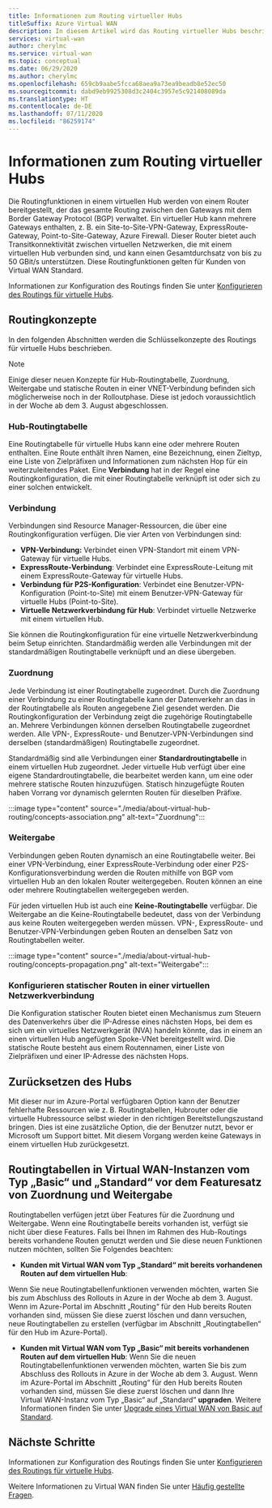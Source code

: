 ```yaml
---
title: Informationen zum Routing virtueller Hubs
titleSuffix: Azure Virtual WAN
description: In diesem Artikel wird das Routing virtueller Hubs beschrieben.
services: virtual-wan
author: cherylmc
ms.service: virtual-wan
ms.topic: conceptual
ms.date: 06/29/2020
ms.author: cherylmc
ms.openlocfilehash: 659cb9aabe5fcca68aea9a73ea9beadb8e52ec50
ms.sourcegitcommit: dabd9eb9925308d3c2404c3957e5c921408089da
ms.translationtype: HT
ms.contentlocale: de-DE
ms.lasthandoff: 07/11/2020
ms.locfileid: "86259174"
---
```

# <a name="about-virtual-hub-routing"></a>Informationen zum Routing virtueller Hubs

Die Routingfunktionen in einem virtuellen Hub werden von einem Router bereitgestellt, der das gesamte Routing zwischen den Gateways mit dem Border Gateway Protocol (BGP) verwaltet. Ein virtueller Hub kann mehrere Gateways enthalten, z. B. ein Site-to-Site-VPN-Gateway, ExpressRoute-Gateway, Point-to-Site-Gateway, Azure Firewall. Dieser Router bietet auch Transitkonnektivität zwischen virtuellen Netzwerken, die mit einem virtuellen Hub verbunden sind, und kann einen Gesamtdurchsatz von bis zu 50 GBit/s unterstützen. Diese Routingfunktionen gelten für Kunden von Virtual WAN Standard.

Informationen zur Konfiguration des Routings finden Sie unter [Konfigurieren des Routings für virtuelle Hubs](how-to-virtual-hub-routing.md).

## <a name="routing-concepts"></a><a name="concepts"></a>Routingkonzepte

In den folgenden Abschnitten werden die Schlüsselkonzepte des Routings für virtuelle Hubs beschrieben.

> [!NOTE]
> Einige dieser neuen Konzepte für Hub-Routingtabelle, Zuordnung, Weitergabe und statische Routen in einer VNET-Verbindung befinden sich möglicherweise noch in der Rolloutphase. Diese ist jedoch voraussichtlich in der Woche ab dem 3. August abgeschlossen.
>

### <a name="hub-route-table"></a><a name="hub-route"></a>Hub-Routingtabelle

Eine Routingtabelle für virtuelle Hubs kann eine oder mehrere Routen enthalten. Eine Route enthält ihren Namen, eine Bezeichnung, einen Zieltyp, eine Liste von Zielpräfixen und Informationen zum nächsten Hop für ein weiterzuleitendes Paket. Eine **Verbindung** hat in der Regel eine Routingkonfiguration, die mit einer Routingtabelle verknüpft ist oder sich zu einer solchen entwickelt.

### <a name="connection"></a><a name="connection"></a>Verbindung

Verbindungen sind Resource Manager-Ressourcen, die über eine Routingkonfiguration verfügen. Die vier Arten von Verbindungen sind:

* **VPN-Verbindung:** Verbindet einen VPN-Standort mit einem VPN-Gateway für virtuelle Hubs.
* **ExpressRoute-Verbindung**: Verbindet eine ExpressRoute-Leitung mit einem ExpressRoute-Gateway für virtuelle Hubs.
* **Verbindung für P2S-Konfiguration**: Verbindet eine Benutzer-VPN-Konfiguration (Point-to-Site) mit einem Benutzer-VPN-Gateway für virtuelle Hubs (Point-to-Site).
* **Virtuelle Netzwerkverbindung für Hub**: Verbindet virtuelle Netzwerke mit einem virtuellen Hub.

Sie können die Routingkonfiguration für eine virtuelle Netzwerkverbindung beim Setup einrichten. Standardmäßig werden alle Verbindungen mit der standardmäßigen Routingtabelle verknüpft und an diese übergeben.

### <a name="association"></a><a name="association"></a>Zuordnung

Jede Verbindung ist einer Routingtabelle zugeordnet. Durch die Zuordnung einer Verbindung zu einer Routingtabelle kann der Datenverkehr an das in der Routingtabelle als Routen angegebene Ziel gesendet werden. Die Routingkonfiguration der Verbindung zeigt die zugehörige Routingtabelle an.  Mehrere Verbindungen können derselben Routingtabelle zugeordnet werden. Alle VPN-, ExpressRoute- und Benutzer-VPN-Verbindungen sind derselben (standardmäßigen) Routingtabelle zugeordnet.

Standardmäßig sind alle Verbindungen einer **Standardroutingtabelle** in einem virtuellen Hub zugeordnet. Jeder virtuelle Hub verfügt über eine eigene Standardroutingtabelle, die bearbeitet werden kann, um eine oder mehrere statische Routen hinzuzufügen. Statisch hinzugefügte Routen haben Vorrang vor dynamisch gelernten Routen für dieselben Präfixe.

:::image type="content" source="./media/about-virtual-hub-routing/concepts-association.png" alt-text="Zuordnung":::

### <a name="propagation"></a><a name="propagation"></a>Weitergabe

Verbindungen geben Routen dynamisch an eine Routingtabelle weiter. Bei einer VPN-Verbindung, einer ExpressRoute-Verbindung oder einer P2S-Konfigurationsverbindung werden die Routen mithilfe von BGP vom virtuellen Hub an den lokalen Router weitergegeben. Routen können an eine oder mehrere Routingtabellen weitergegeben werden.

Für jeden virtuellen Hub ist auch eine **Keine-Routingtabelle** verfügbar. Die Weitergabe an die Keine-Routingtabelle bedeutet, dass von der Verbindung aus keine Routen weitergegeben werden müssen. VPN-, ExpressRoute- und Benutzer-VPN-Verbindungen geben Routen an denselben Satz von Routingtabellen weiter.

:::image type="content" source="./media/about-virtual-hub-routing/concepts-propagation.png" alt-text="Weitergabe":::

### <a name="configuring-static-routes-in-a-virtual-network-connection"></a><a name="static"></a>Konfigurieren statischer Routen in einer virtuellen Netzwerkverbindung

Die Konfiguration statischer Routen bietet einen Mechanismus zum Steuern des Datenverkehrs über die IP-Adresse eines nächsten Hops, bei dem es sich um ein virtuelles Netzwerkgerät (NVA) handeln könnte, das in einem an einen virtuellen Hub angefügten Spoke-VNet bereitgestellt wird. Die statische Route besteht aus einem Routennamen, einer Liste von Zielpräfixen und einer IP-Adresse des nächsten Hops.

## <a name="reset-hub"></a><a name="route"></a>Zurücksetzen des Hubs
Mit dieser nur im Azure-Portal verfügbaren Option kann der Benutzer fehlerhafte Ressourcen wie z. B. Routingtabellen, Hubrouter oder die virtuelle Hubressource selbst wieder in den richtigen Bereitstellungszustand bringen. Dies ist eine zusätzliche Option, die der Benutzer nutzt, bevor er Microsoft um Support bittet. Mit diesem Vorgang werden keine Gateways in einem virtuellen Hub zurückgesetzt. 

## <a name="route-tables-in-basic-and-standard-virtual-wans-prior-to-the-feature-set-of-association-and-propagation"></a><a name="route"></a>Routingtabellen in Virtual WAN-Instanzen vom Typ „Basic“ und „Standard“ vor dem Featuresatz von Zuordnung und Weitergabe

Routingtabellen verfügen jetzt über Features für die Zuordnung und Weitergabe. Wenn eine Routingtabelle bereits vorhanden ist, verfügt sie nicht über diese Features. Falls bei Ihnen im Rahmen des Hub-Routings bereits vorhandene Routen genutzt werden und Sie diese neuen Funktionen nutzen möchten, sollten Sie Folgendes beachten:

* **Kunden mit Virtual WAN vom Typ „Standard“ mit bereits vorhandenen Routen auf dem virtuellen Hub**:

Wenn Sie neue Routingtabellenfunktionen verwenden möchten, warten Sie bis zum Abschluss des Rollouts in Azure in der Woche ab dem 3. August. Wenn im Azure-Portal im Abschnitt „Routing“ für den Hub bereits Routen vorhanden sind, müssen Sie diese zuerst löschen und dann versuchen, neue Routingtabellen zu erstellen (verfügbar im Abschnitt „Routingtabellen“ für den Hub im Azure-Portal).

* **Kunden mit Virtual WAN vom Typ „Basic“ mit bereits vorhandenen Routen auf dem virtuellen Hub**: Wenn Sie die neuen Routingtabellenfunktionen verwenden möchten, warten Sie bis zum Abschluss des Rollouts in Azure in der Woche ab dem 3. August. Wenn im Azure-Portal im Abschnitt „Routing“ für den Hub bereits Routen vorhanden sind, müssen Sie diese zuerst löschen und dann Ihre Virtual WAN-Instanz vom Typ „Basic“ auf „Standard“ **upgraden**. Weitere Informationen finden Sie unter [Upgrade eines Virtual WAN von Basic auf Standard](upgrade-virtual-wan.md).

## <a name="next-steps"></a>Nächste Schritte

Informationen zur Konfiguration des Routings finden Sie unter [Konfigurieren des Routings für virtuelle Hubs](how-to-virtual-hub-routing.md).

Weitere Informationen zu Virtual WAN finden Sie unter [Häufig gestellte Fragen](virtual-wan-faq.md).
